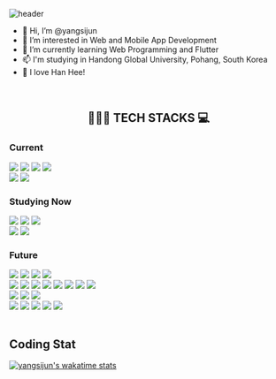 ![header](https://capsule-render.vercel.app/api?type=waving&color=timeGradient&height=300&section=header&text=Yang%20Sijun&fontSize=60&fontAlignY=40&desc=(Student%20Developer)&descSize=30&descAlignY=60)

- 👋 Hi, I’m @yangsijun
- 👀 I’m interested in Web and Mobile App Development
- 🌱 I’m currently learning Web Programming and Flutter
- 📫 I'm studying in Handong Global University, Pohang, South Korea
- 💞️ I love Han Hee!

<br>
<div align=center><h2>👨🏻‍💻 TECH STACKS 💻</h2></div>

<div align=left>
	<h3>Current</h3>
	<!--C Lang-->
	<img src="https://img.shields.io/badge/c-A8B9CC?style=for-the-badge&logo=c&logoColor=black">
	<!--Python-->
	<img src="https://img.shields.io/badge/python-3776AB?style=for-the-badge&logo=python&logoColor=white">
	<!--C++-->
	<img src="https://img.shields.io/badge/c++-00599C?style=for-the-badge&logo=c%2B%2B&logoColor=white">
	<!--Java-->
	<img src="https://img.shields.io/badge/java-007396?style=for-the-badge&logo=java&logoColor=white">
	<br>
	<!--Git-->
  <img src="https://img.shields.io/badge/git-F05032?style=for-the-badge&logo=git&logoColor=white">
	<!--GitHub-->
  <img src="https://img.shields.io/badge/github-181717?style=for-the-badge&logo=github&logoColor=white">
	<br>
	<h3>Studying Now</h3>
	<!--HTML-->
	<img src="https://img.shields.io/badge/html-E34F26?style=for-the-badge&logo=html5&logoColor=white"> 
	<!--CSS-->
	<img src="https://img.shields.io/badge/css-1572B6?style=for-the-badge&logo=css3&logoColor=white">
	<!--JavaScript-->
	<img src="https://img.shields.io/badge/javascript-F7DF1E?style=for-the-badge&logo=javascript&logoColor=black">
	<br>
	<!--Dart-->
	<img src="https://img.shields.io/badge/dart-0175C2?style=for-the-badge&logo=dart&logoColor=white">
	<!--Flutter-->
  <img src="https://img.shields.io/badge/flutter-02569B?style=for-the-badge&logo=flutter&logoColor=white">
	<h3>Future</h3>
	<!--MySQL-->
  <img src="https://img.shields.io/badge/mysql-4479A1?style=for-the-badge&logo=mysql&logoColor=white"> 
	<!--PHP-->
	<img src="https://img.shields.io/badge/php-777BB4?style=for-the-badge&logo=php&logoColor=white"> 
	<!--JQuery-->
  <img src="https://img.shields.io/badge/jquery-0769AD?style=for-the-badge&logo=jquery&logoColor=white">
	<!--Apache-->
  <img src="https://img.shields.io/badge/apache-D22128?style=for-the-badge&logo=apache&logoColor=white">
	<br>
  <!--Noode.JS-->
	<img src="https://img.shields.io/badge/node.js-339933?style=for-the-badge&logo=Node.js&logoColor=white">
  <!--TypeScript-->
	<img src="https://img.shields.io/badge/typescript-3178C6?style=for-the-badge&logo=typescript&logoColor=white">
	<!--React-->
  <img src="https://img.shields.io/badge/react-61DAFB?style=for-the-badge&logo=react&logoColor=black"> 
	<!--GraphQL-->
  <img src="https://img.shields.io/badge/graphql-E10098?style=for-the-badge&logo=graphql&logoColor=black"> 
  <!--Vue.JS-->
	<img src="https://img.shields.io/badge/vue.js-4FC08D?style=for-the-badge&logo=vue.js&logoColor=white">
	<!--Django--> 
  <img src="https://img.shields.io/badge/django-092E20?style=for-the-badge&logo=django&logoColor=white">
	<!--electron-->
	<img src="https://img.shields.io/badge/electron-47848F?style=for-the-badge&logo=electron&logoColor=white"> 
	<!--PWA-->
	<img src="https://img.shields.io/badge/pwa-5A0FC8?style=for-the-badge&logo=pwa&logoColor=white"> 
	<br>
	<!--Android-->
  <img src="https://img.shields.io/badge/android-3DDC84?style=for-the-badge&logo=android&logoColor=white"> 
	<!--Kotlin-->
	<img src="https://img.shields.io/badge/kotlin-7F52FF?style=for-the-badge&logo=kotlin&logoColor=white"> 
  <!--iOS-->
	<img src="https://img.shields.io/badge/ios-000000?style=for-the-badge&logo=ios&logoColor=white"> 
	<br>
	<!--AWS-->
  <img src="https://img.shields.io/badge/amazonaws-232F3E?style=for-the-badge&logo=amazonaws&logoColor=white"> 
  <!--Google Cloud-->
  <img src="https://img.shields.io/badge/google cloud-4285F4?style=for-the-badge&logo=google cloud&logoColor=white">
  <!--Firebase-->
  <img src="https://img.shields.io/badge/firebase-FFCA28?style=for-the-badge&logo=firebase&logoColor=black">
	<!--docker-->
  <img src="https://img.shields.io/badge/docker-2496ED?style=for-the-badge&logo=docker&logoColor=white">
	<!--Kubernetes-->
  <img src="https://img.shields.io/badge/kubernetes-326CE5?style=for-the-badge&logo=kubernetes&logoColor=white">
  <br>
</div>
<br>

## Coding Stat
[![yangsijun's wakatime stats](https://github-readme-stats.vercel.app/api/wakatime?username=yangsijun)](https://github.com/anuraghazra/github-readme-stats)
